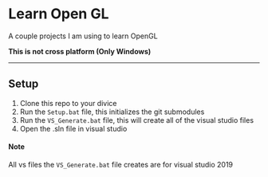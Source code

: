 # Learn Open GL
A couple projects I am using to learn OpenGL

**This is not cross platform (Only Windows)**

---
## Setup
1. Clone this repo to your divice
2. Run the `Setup.bat` file, this initializes the git submodules
3. Run the `VS_Generate.bat` file, this will create all of the visual studio files
4. Open the .sln file in visual studio

#### Note
All vs files the `VS_Generate.bat` file creates are for visual studio 2019